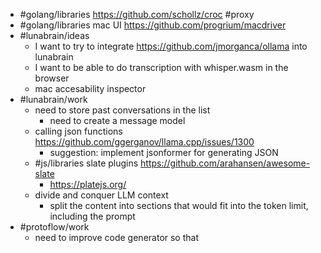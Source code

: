 - #golang/libraries https://github.com/schollz/croc #proxy
- #golang/libraries mac UI https://github.com/progrium/macdriver
- #lunabrain/ideas
	- I want to try to integrate https://github.com/jmorganca/ollama into lunabrain
	- I want to be able to do transcription with whisper.wasm in the browser
	- mac accesability inspector
- #lunabrain/work
	- need to store past conversations in the list
		- need to create a message model
	- calling json functions https://github.com/ggerganov/llama.cpp/issues/1300
		- suggestion: implement jsonformer for generating JSON
	- #js/libraries slate plugins https://github.com/arahansen/awesome-slate
		- https://platejs.org/
	- divide and conquer LLM context
		- split the content into sections that would fit into the token limit, including the prompt
- #protoflow/work
	- need to improve code generator so that